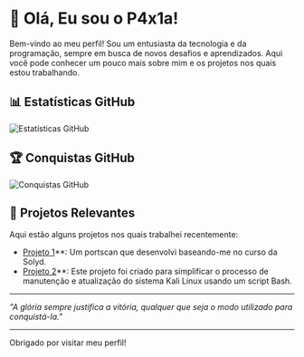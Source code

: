 # 👋 Olá, Eu sou o P4x1a!

Bem-vindo ao meu perfil! Sou um entusiasta da tecnologia e da programação, sempre em busca de novos desafios e aprendizados. Aqui você pode conhecer um pouco mais sobre mim e os projetos nos quais estou trabalhando.

## 📊 Estatísticas GitHub

![Estatísticas GitHub](https://github-readme-stats.vercel.app/api?username=P4x1a&show_icons=true&theme=radical)

## 🏆 Conquistas GitHub

![Conquistas GitHub](https://github-profile-trophy.vercel.app/?username=P4x1a&theme=radical)

## 💼 Projetos Relevantes

Aqui estão alguns projetos nos quais trabalhei recentemente:

- [Projeto 1](https://github.com/P4x1a/portscan)**: Um portscan que desenvolvi baseando-me no curso da Solyd.
- [Projeto 2](https://github.com/P4x1a/update-Kali-Linux)**: Este projeto foi criado para simplificar o processo de manutenção e atualização do sistema Kali Linux usando um script Bash.

---

_"A glória sempre justifica a vitória, qualquer que seja o modo utilizado para conquistá-la."_

---

Obrigado por visitar meu perfil!

<!---
P4x1a/P4x1a is a ✨ special ✨ repository because its `README.md` (this file) appears on your GitHub profile.
You can click the Preview link to take a look at your changes.
--->
